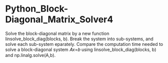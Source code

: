 # Python_Block-Diagonal_Matrix_Solver4

Solve the block-diagonal matrix by a new function linsolve_block_diag(blocks, b).
Break the system into sub-systems, and solve each sub-system eparately.
Compare the computation time needed to solve a block-diagonal system  𝐴𝑥=𝑏  using linsolve_block_diag(blocks, b) and  np.linalg.solve(A,b).
